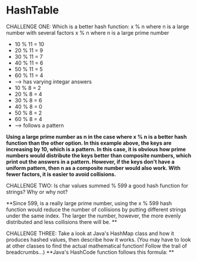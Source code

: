 # HashTable
CHALLENGE ONE: Which is a better hash function:
  x % n where n is a large number with several factors
  x % n where n is a large prime number
  
* 10 % 11 = 10
* 20 % 11 = 9
* 30 % 11 = 7
* 40 % 11 = 6
* 50 % 11 = 5 
* 60 % 11 = 4
* --> has varying integar answers
* 10 % 8 = 2
* 20 % 8 = 4
* 30 % 8 = 6
* 40 % 8 = 0
* 50 % 8 = 2
* 60 % 8 = 4 
* --> follows a pattern

**Using a large prime number as n in the case where x % n is a better hash function than the other option. In this example above, the keys are increasing by 10, which is a pattern. In this case, it is obvious how prime numbers would distribute the keys better than composite numbers, which print out the answers in a pattern. However, if the keys don't have a uniform pattern, then n as a composite number would also work. With fewer factors, it is easier to avoid collisions.**
  

CHALLENGE TWO: Is char values summed % 599 a good hash function for strings? Why or why not?

**Since 599, is a really large prime number, using the x % 599 hash function would reduce the number of collisions by putting different strings under the same index. The larger the number, however, the more evenly distributed and less collisions there will be. **

CHALLENGE THREE: Take a look at Java's HashMap class and how it produces hashed values, then describe how it works. (You may have to look at other classes to find the actual mathematical function! Follow the trail of breadcrumbs...)
**Java's HashCode function follows this formula:  **
